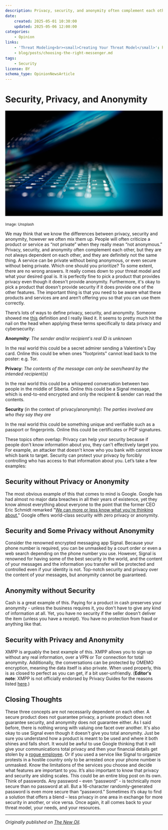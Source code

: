 ```yaml
---
description: Privacy, security, and anonymity often complement each other, but they are not always dependent on each other, and they are definitely not the same thing.
date:
    created: 2025-05-01 10:30:00
    updated: 2025-05-06 12:00:00
categories:
    - Opinion
links:
    - 'Threat Modeling<br><small>Creating Your Threat Model</small>': https://www.privacyguides.org/basics/threat-modeling/
    - blog/posts/choosing-the-right-messenger.md
tags:
    - Security
license: BY
schema_type: OpinionNewsArticle
---
```

# Security, Privacy, and Anonymity

![](../assets/images/security-privacy-anonymity/cover.jpeg)

<small aria-hidden="true">Image: Unsplash</small>

We may think that we know the differences between privacy, security and anonymity, however we often mix them up. People will often criticize a product or service as “not private” when they really mean “not anonymous.” Privacy, security, and anonymity often complement each other, but they are not always dependent on each other, and they are definitely not the same thing. A service can be private without being anonymous, or even secure without being private. Which one should you prioritize?<!-- more --> To some extent, there are no wrong answers. It really comes down to your threat model and what your desired goal is. It is perfectly fine to pick a product that provides privacy even though it doesn't provide anonymity. Furthermore, it's okay to pick a product that doesn't provide security if it does provide one of the other features. The important thing is that you need to be aware what these products and services are and aren’t offering you so that you can use them correctly.

There’s lots of ways to define privacy, security, and anonymity. Someone showed me [this](https://code.privacyguides.dev/privacyguides/privacytools.io/issues/1760#issuecomment-10452) definition and I really liked it. It seems to pretty much hit the nail on the head when applying these terms specifically to data privacy and cybersecurity:

**Anonymity**: *The sender and/or recipient's real ID is unknown*

In the real world this could be a secret admirer sending a Valentine's Day card. Online this could be when ones "footprints" cannot lead back to the poster: e.g. Tor.

**Privacy**: *The contents of the message can only be seen/heard by the intended recipient(s)*

In the real world this could be a whispered conversation between two people in the middle of Siberia. Online this could be a Signal message, which is end-to-end encrypted and only the recipient & sender can read the contents.

**Security** (in the context of privacy/anonymity): *The parties involved are who they say they are*

In the real world this could be something unique and verifiable such as a passport or fingerprints. Online this could be certificates or PGP signatures.

These topics often overlap: Privacy can help your security because if people don't know information about you, they can't effectively target you. For example, an attacker that doesn't know who you bank with cannot know which bank to target. Security can protect your privacy by forcibly controlling who has access to that information about you. Let’s take a few examples:

## Security without Privacy or Anonymity

The most obvious example of this that comes to mind is Google. Google has had almost no major data breaches in all their years of existence, yet they know almost everything about everyone to the point that the former CEO Eric Schmidt remarked "[We can more or less know what you're thinking about.](https://web.archive.org/web/20210729190743/https://www.zdnet.com/article/google-even-knows-what-youre-thinking/)" Google offers world-class security with zero privacy or anonymity.

## Security and Some Privacy without Anonymity

Consider the renowned encrypted messaging app Signal. Because your phone number is required, you can be unmasked by a court order or even a web search depending on the phone number you use. However, Signal is renowned for having some of the best security in the world, and the content of your messages and the information you transfer will be protected and controlled even if your identity is not. Top-notch security and privacy over the content of your messages, but anonymity cannot be guaranteed.

## Anonymity without Security

Cash is a great example of this. Paying for a product in cash preserves your anonymity - unless the business requires it, you don't have to give any kind of information at all. Yet, you have no security if the seller doesn't deliver the item (unless you have a receipt). You have no protection from fraud or anything like that.

## Security with Privacy and Anonymity

XMPP is arguably the best example of this. XMPP allows you to sign up without any real information, over a VPN or Tor connection for total anonymity. Additionally, the conversations can be protected by OMEMO encryption, meaning the data itself is also private. When used properly, this is as closed to perfect as you can get, if a bit user-unfriendly. (**Editor's note**: XMPP is not officially endorsed by Privacy Guides for the reasons listed [here](https://code.privacyguides.dev/privacyguides/privacytools.io/issues/1854).)

## Closing Thoughts

These three concepts are not necessarily dependent on each other. A secure product does not guarantee privacy, a private product does not guarantee security, and anonymity does not guarantee either. As I said before, there is nothing wrong with valuing one facet over another.  It's also okay to use Signal even though it doesn't give you total anonymity. Just be sure you understand how a product is meant to be used and where it both shines and falls short. It would be awful to use Google thinking that it will give your communications total privacy and then your financial details get stolen by a [rogue employee](https://web.archive.org/web/20210729190743/https://nypost.com/2020/09/23/shopify-says-rogue-employees-may-have-stolen-customer-data/). Or if you used a service like Signal to organize protests in a hostile country only to be arrested once your phone number is unmasked. Know the limitations of the services you choose and decide what features are important to you. It’s also important to know that privacy and security are sliding scales. This could be an entire blog post on its own. Think of passwords. Any password – even “password” - is technically more secure than no password at all. But a 16-character randomly-generated password is even more secure than “password.” Sometimes it’s okay to find a solution that offers a blend – less privacy in one area in exchange for more security in another, or vice versa. Once again, it all comes back to your threat model, your needs, and your resources.

---

*Originally published on [The New Oil](https://web.archive.org/web/20210729190743/https://thenewoil.xyz/privsecanon.html).*
